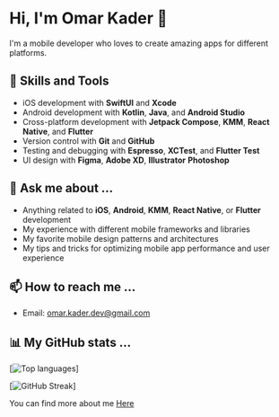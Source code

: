 # Hi, I'm Omar Kader 👋

I'm a mobile developer who loves to create amazing apps for different platforms.

## 🚀 Skills and Tools

- iOS development with **SwiftUI** and **Xcode**
- Android development with **Kotlin**, **Java**, and **Android Studio**
- Cross-platform development with **Jetpack Compose**, **KMM**, **React Native**, and **Flutter**
- Version control with **Git** and **GitHub**
- Testing and debugging with **Espresso**, **XCTest**, and **Flutter Test**
- UI design with **Figma**, **Adobe XD**, **Illustrator** **Photoshop** 

## 💬 Ask me about ...

- Anything related to **iOS**, **Android**, **KMM**, **React Native**, or **Flutter** development
- My experience with different mobile frameworks and libraries
- My favorite mobile design patterns and architectures
- My tips and tricks for optimizing mobile app performance and user experience

## 📫 How to reach me ...

- Email: omar.kader.dev@gmail.com

 ## 📊 My GitHub stats ...

[![Top languages](https://github-readme-stats.vercel.app/api/top-langs/?username=OmAr-Kader&layout=donut-vertical)]

[![GitHub Streak](https://github-readme-streak-stats.herokuapp.com?user=OmAr-Kader)]

You can find more about me [Here](https://drive.google.com/file/d/1Usn385V0UXrMh7QZtKR_5ZGai0xE9hBJ/view)

<!--
![GitHub stats](https://github-readme-stats.vercel.app/api?username=OmAr-Kader&show_icons=true&theme=radical)
-->
